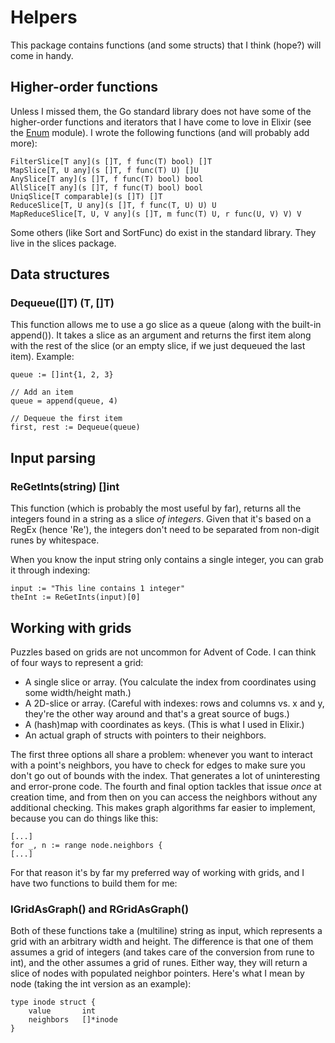 # Helpers

This package contains functions (and some structs) that I think (hope?) will come in handy.

## Higher-order functions
Unless I missed them, the Go standard library does not have some of the higher-order functions and iterators that I have come to love in Elixir (see the [Enum](https://hexdocs.pm/elixir/1.15/Enum.html) module). I wrote the following functions (and will probably add more):

```
FilterSlice[T any](s []T, f func(T) bool) []T
MapSlice[T, U any](s []T, f func(T) U) []U
AnySlice[T any](s []T, f func(T) bool) bool
AllSlice[T any](s []T, f func(T) bool) bool
UniqSlice[T comparable](s []T) []T
ReduceSlice[T, U any](s []T, f func(T, U) U) U
MapReduceSlice[T, U, V any](s []T, m func(T) U, r func(U, V) V) V
```

Some others (like Sort and SortFunc) do exist in the standard library. They live in the slices package.

## Data structures

### Dequeue([]T) (T, []T)
This function allows me to use a go slice as a queue (along with the built-in append()). It takes a slice as an argument and returns the first item along with the rest of the slice (or an empty slice, if we just dequeued the last item). Example:
~~~
queue := []int{1, 2, 3}

// Add an item
queue = append(queue, 4)

// Dequeue the first item
first, rest := Dequeue(queue)
~~~

## Input parsing

### ReGetInts(string) []int
This function (which is probably the most useful by far), returns all the integers found in a string as a slice *of integers*. Given that it's based on a RegEx (hence 'Re'), the integers don't need to be separated from non-digit runes by whitespace.

When you know the input string only contains a single integer, you can grab it through indexing:
~~~
input := "This line contains 1 integer"
theInt := ReGetInts(input)[0]
~~~

## Working with grids

Puzzles based on grids are not uncommon for Advent of Code. I can think of four ways to represent a grid:
- A single slice or array. (You calculate the index from coordinates using some width/height math.)
- A 2D-slice or array. (Careful with indexes: rows and columns vs. x and y, they're the other way around and that's a great source of bugs.)
- A (hash)map with coordinates as keys. (This is what I used in Elixir.)
- An actual graph of structs with pointers to their neighbors.

The first three options all share a problem: whenever you want to interact with a point's neighbors, you have to check for edges to make sure you don't go out of bounds with the index. That generates a lot of uninteresting and error-prone code. The fourth and final option tackles that issue *once* at creation time, and from then on you can access the neighbors without any additional checking. This makes graph algorithms far easier to implement, because you can do things like this:
~~~
[...]
for _, n := range node.neighbors {
[...]
~~~
For that reason it's by far my preferred way of working with grids, and I have two functions to build them for me:

### IGridAsGraph() and RGridAsGraph()
Both of these functions take a (multiline) string as input, which represents a grid with an arbitrary width and height. The difference is that one of them assumes a grid of integers (and takes care of the conversion from rune to int), and the other assumes a grid of runes. Either way, they will return a slice of nodes with populated neighbor pointers. Here's what I mean by node (taking the int version as an example):
~~~
type inode struct {
    value       int
    neighbors   []*inode
}
~~~